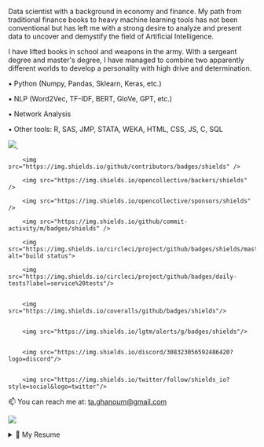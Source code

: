 <p align='left'>
Data scientist with a background in economy and finance. My path from traditional finance books to heavy machine learning tools has not been conventional but has left me with a strong desire to analyze and present data to uncover and demystify the field of Artificial Intelligence.

I have lifted books in school and weapons in the army. With a sergeant degree and master's degree, I have managed to combine two apparently different worlds to develop a personality with high drive and determination.

▪️ Python (Numpy, Pandas, Sklearn, Keras, etc.)

▪️ NLP (Word2Vec, TF-IDF, BERT, GloVe, GPT, etc.)

▪️ Network Analysis

▪️ Other tools: R, SAS, JMP, STATA, WEKA, HTML, CSS, JS, C, SQL
</p>
 
<p align='left'>
  <a href="https://www.linkedin.com/in/tarekghanoum/">
    <img src="https://img.shields.io/badge/linkedin-%230077B5.svg?&style=for-the-badge&logo=linkedin&logoColor=white" />
  </a>&nbsp;&nbsp;
<p align='left'>


<p align="center">
    
        <img src="https://img.shields.io/github/contributors/badges/shields" />
    
        <img src="https://img.shields.io/opencollective/backers/shields" />
    
        <img src="https://img.shields.io/opencollective/sponsors/shields" />
    
        <img src="https://img.shields.io/github/commit-activity/m/badges/shields" />
    
        <img src="https://img.shields.io/circleci/project/github/badges/shields/master" alt="build status">
    
        <img src="https://img.shields.io/circleci/project/github/badges/daily-tests?label=service%20tests"/>
    
    
        <img src="https://img.shields.io/coveralls/github/badges/shields"/>
    
    
        <img src="https://img.shields.io/lgtm/alerts/g/badges/shields"/>
    
    
        <img src="https://img.shields.io/discord/308323056592486420?logo=discord"/>
    
    
        <img src="https://img.shields.io/twitter/follow/shields_io?style=social&logo=twitter"/>
    
</p>    
    
  📫 You can reach me at: <a href='mailto: ta.ghanoum@gmail.com'>ta.ghanoum@gmail.com</a>
</p>

<p align='left'>
  <a href="#"><img src="https://badges.pufler.dev/visits/sg-tarek/sg-tarek"></a>
</p>

<details>
  <summary>📃 My Resume</summary>

## Education

- 📖 **MSc(Econ.) in Applied Economics and Finance**\
📆 2019 - 2021\
📍 **Copenhagen Business School** - Copenhagen, Denmark


- 📖 **BSc in Business Administration and Management**\
📆 2016 - 2019\
📍 **Copenhagen Business School** - Copenhagen, Denmark
  
- 📖 **Sergeant**\
📆 2013 - 2014\
📍 **Royal Danish Army** - Copenhagen, Denmark

## Experience
- 👨‍💻 **IT Consultant**\
📆 2021 - \
📍 **Deloitte* - Copenhagen, Denmark
  
- 👨‍💻 **Data Analyst**\
📆 2019 - 2021\
📍 **Danish Agency for Labour Market and Recruitment* - Copenhagen, Denmark
  
- 👨‍💻 **Instructor in statistics**\
📆 2017 - 2021\
📍 **Copenhagen Business School* - Copenhagen, Denmark
